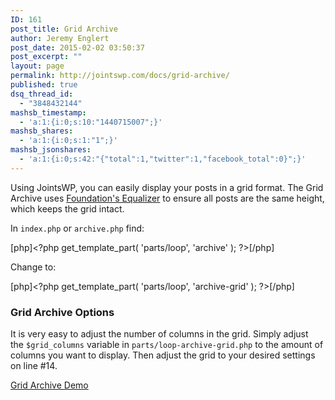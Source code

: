 ```yaml
---
ID: 161
post_title: Grid Archive
author: Jeremy Englert
post_date: 2015-02-02 03:50:37
post_excerpt: ""
layout: page
permalink: http://jointswp.com/docs/grid-archive/
published: true
dsq_thread_id:
  - "3848432144"
mashsb_timestamp:
  - 'a:1:{i:0;s:10:"1440715007";}'
mashsb_shares:
  - 'a:1:{i:0;s:1:"1";}'
mashsb_jsonshares:
  - 'a:1:{i:0;s:42:"{"total":1,"twitter":1,"facebook_total":0}";}'
---
```

Using JointsWP, you can easily display your posts in a grid format. The Grid Archive uses <a href="http://foundation.zurb.com/sites/docs/equalizer.html">Foundation's Equalizer</a> to ensure all posts are the same height, which keeps the grid intact.

In <code>index.php</code> or <code>archive.php</code> find:

[php]&lt;?php get_template_part( 'parts/loop', 'archive' ); ?&gt;[/php]

Change to:

[php]&lt;?php get_template_part( 'parts/loop', 'archive-grid' ); ?&gt;[/php]

<h3>Grid Archive Options</h3>
It is very easy to adjust the number of columns in the grid. Simply adjust the <code>$grid_columns</code> variable in <code>parts/loop-archive-grid.php</code> to the amount of columns you want to display. Then adjust the grid to your desired settings on line #14.

<p><a class="button" href="http://jointswp.com/demo/category/grid/" target="_blank">Grid Archive Demo</a></p>
